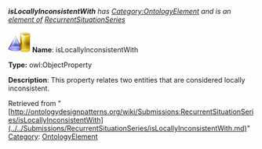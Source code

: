 ___isLocallyInconsistentWith__ has [Category:OntologyElement](../../Category/OntologyElement.md "Category:OntologyElement") and is an [element of](../../Property/ElementOf.md "Property:ElementOf") [RecurrentSituationSeries](../../Submissions/RecurrentSituationSeries.md "Submissions:RecurrentSituationSeries")_


  




[![ObjectProperty](../../images/thumb/c/c3/ObjectProperty.gif/45px-ObjectProperty.gif)](../../Image/ObjectProperty.gif.md "ObjectProperty")
__Name__: isLocallyInconsistentWith 


__Type:__ owl:ObjectProperty 


__Description__: This property relates two entities that are considered locally inconsistent. 





Retrieved from "[http://ontologydesignpatterns.org/wiki/Submissions:RecurrentSituationSeries/isLocallyInconsistentWith](../../Submissions/RecurrentSituationSeries/isLocallyInconsistentWith.md)"
 [Category](http://ontologydesignpatterns.org/wiki/Special:Categories "Special:Categories"): [OntologyElement](../../Category/OntologyElement.md "Category:OntologyElement")